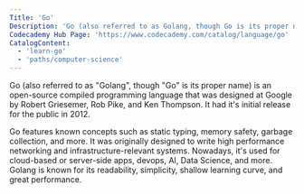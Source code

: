 ```yaml
---
Title: 'Go'
Description: 'Go (also referred to as Golang, though Go is its proper name) is an open-source compiled programming language that was designed at Google by Robert Griesemer, Rob Pike, and Ken Thompson. It had its initial release for the public in 2012.'
Codecademy Hub Page: 'https://www.codecademy.com/catalog/language/go'
CatalogContent:
  - 'learn-go'
  - 'paths/computer-science'
---
```


Go (also referred to as "Golang", though "Go" is its proper name) is an open-source compiled programming language that was designed at Google by Robert Griesemer, Rob Pike, and Ken Thompson. It had it's initial release for the public in 2012.

Go features known concepts such as static typing, memory safety, garbage collection, and more. It was originally designed to write high performance networking and infrastructure-relevant systems. Nowadays, it's used for cloud-based or server-side apps, devops, AI, Data Science, and more. Golang is known for its readability, simplicity, shallow learning curve, and great performance.
